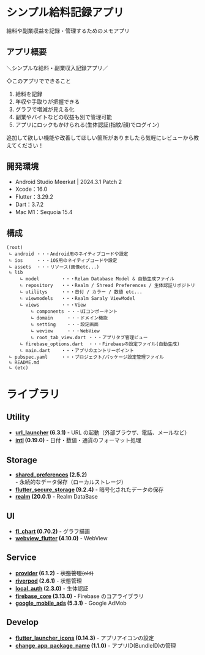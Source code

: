 # シンプル給料記録アプリ

給料や副業収益を記録・管理するためのメモアプリ

## アプリ概要

＼シンプルな給料・副業収入記録アプリ／

◇このアプリでできること

1. 給料を記録
2. 年収や手取りが把握できる
3. グラフで増減が見える化
4. 副業やバイトなどの収益も別で管理可能
5. アプリにロックもかけられる(生体認証(指紋/顔)でログイン)

追加して欲しい機能や改善してほしい箇所がありましたら気軽にレビューから教えてください！

## 開発環境
- Android Studio Meerkat | 2024.3.1 Patch 2
- Xcode：16.0 
- Flutter：3.29.2 
- Dart：3.7.2 
- Mac M1：Sequoia 15.4

## 構成
```
(root)
 ∟ android ・・・Android用のネイティブコードや設定
 ∟ ios     ・・・iOS用のネイティブコードや設定
 ∟ assets  ・・・リソース(画像etc...)
 ∟ lib
     ∟ model        ・・・Relam Database Model & 自動生成ファイル
     ∟ repository   ・・・Realm / Shread Preferences / 生体認証リポジトリ
     ∟ utilitys     ・・・日付 / カラー / 数値 etc...
     ∟ viewmodels   ・・・Realm Saraly ViewModel
     ∟ views        ・・・View
         ∟ components ・・・UIコンポーネント
         ∟ domain     ・・・ドメイン機能
         ∟ setting    ・・・設定画面
         ∟ weview     ・・・WebView
         ∟ root_tab_view.dart ・・・アプリタブ管理ビュー
     ∟ firebase_options.dart  ・・・Firebaesの設定ファイル(自動生成)
     ∟ main.dart    ・・・アプリのエントリーポイント
 ∟ pubspec.yaml     ・・・プロジェクト/パッケージ設定管理ファイル
 ∟ README.md
 ∟ (etc)
```

# ライブラリ

## Utility
- **[url_launcher](https://pub.dev/packages/url_launcher) (6.3.1)** - URL の起動（外部ブラウザ、電話、メールなど）
- **[intl](https://pub.dev/packages/intl) (0.19.0)** - 日付・数値・通貨のフォーマット処理 

## Storage
- **[shared_preferences](https://pub.dev/packages/shared_preferences) (2.5.2)** - 永続的なデータ保存（ローカルストレージ）
- **[flutter_secure_storage](https://pub.dev/packages/flutter_secure_storage) (9.2.4)** - 暗号化されたデータの保存
- **[realm](https://pub.dev/packages/realm) (20.0.1)** - Realm DataBase

## UI
- **[fl_chart](https://pub.dev/packages/fl_chart) (0.70.2)** - グラフ描画
- **[webview_flutter](https://pub.dev/packages/webview_flutter) (4.10.0)** - WebView

## Service
- **[provider](https://pub.dev/packages/provider) (6.1.2)** - ~~状態管理(old)~~
- **[riverpod](https://pub.dev/packages/riverpod) (2.6.1)** - 状態管理
- **[local_auth](https://pub.dev/packages/local_auth) (2.3.0)** - 生体認証
- **[firebase_core](https://pub.dev/packages/firebase_core) (3.13.0)** - Firebase のコアライブラリ
- **[google_mobile_ads](https://pub.dev/packages/google_mobile_ads) (5.3.1)** - Google AdMob

## Develop
- **[flutter_launcher_icons](https://pub.dev/packages/flutter_launcher_icons) (0.14.3)** - アプリアイコンの設定
- **[change_app_package_name](https://github.com/atiqsamtia/change_app_package_name) (1.1.0)** - アプリID(BundleID)の管理